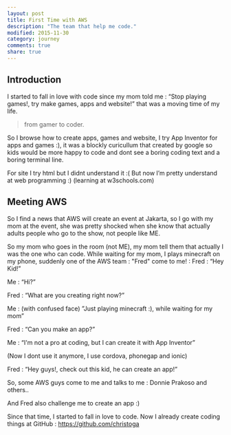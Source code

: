 ```yaml
---
layout: post
title: First Time with AWS
description: "The team that help me code."
modified: 2015-11-30
category: journey
comments: true
share: true
---
```

## Introduction
I started to fall in love with code since my mom told me : “Stop playing games!, try make games, apps and website!” that was a moving time of my life.

<blockquote> from gamer to coder. </blockquote>

So I browse how to create apps, games and website, I try App Inventor for apps and games :), it was a blockly curicullum that created by google so kids would be more happy to code and dont see a boring coding text and a boring terminal line.

For site I try html but I didnt understand it :(
But now I’m pretty understand at web programming :) (learning at w3schools.com)

## Meeting AWS

So I find a news that AWS will create an event at Jakarta, so I go with my mom at the event, she was pretty shocked when she know that actually adults people who go to the show, not people like ME.

So my mom who goes in the room (not ME), my mom tell them that actually I was the one who can code.
While waiting for my mom, I plays minecraft on my phone, suddenly one of the AWS team : "Fred" come to me! :
Fred : “Hey Kid!”

Me : “Hi?”

Fred : “What are you creating right now?”

Me : (with confused face) ”Just playing minecraft :), while waiting for my mom”

Fred : “Can you make an app?”

Me : “I'm not a pro at coding, but I can create it with App Inventor” 

(Now I dont use it anymore, I use cordova, phonegap and ionic)

Fred : “Hey guys!, check out this kid, he can create an app!”

So, some AWS guys come to me and talks to me : Donnie Prakoso and others..

And Fred also challenge me to create an app :)

Since that time, I started to fall in love to code.
Now I already create coding things at GitHub : https://github.com/christoga

